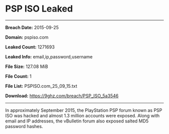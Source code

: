 # PSP ISO Leaked

------------
**Breach Date:** 2015-09-25

**Domain:** pspiso.com

**Leaked Count:** 1271693

**Leaked Info:** email,ip,password,username

**File Size:** 127.08 MiB

**File Count:** 1

**File List:** PSPISO.com_25_09_15.txt

**Download:** https://9ghz.com/breach/PSP_ISO_5a3546

------------
In approximately September 2015, the PlayStation PSP forum known as PSP ISO was hacked and almost 1.3 million accounts were exposed. Along with email and IP addresses, the vBulletin forum also exposed salted MD5 password hashes.
